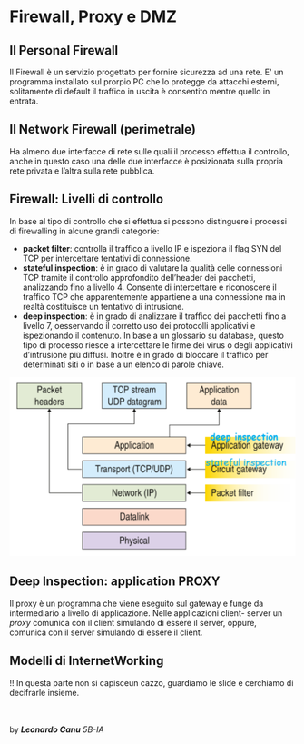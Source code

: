 # Firewall, Proxy e DMZ
## Il Personal Firewall
Il Firewall è un servizio progettato per fornire sicurezza ad una rete. 
E' un programma installato sul prorpio PC che lo protegge da attacchi esterni, solitamente di default il traffico in uscita è consentito mentre quello in entrata.  

## Il Network Firewall (perimetrale)
Ha almeno due interfacce di rete sulle quali il processo effettua il controllo, anche in questo caso una delle due interfacce è posizionata sulla propria rete privata e l’altra sulla rete pubblica.

## Firewall: Livelli di controllo
In base al tipo di controllo che si effettua si possono distinguere i processi di firewalling in alcune grandi categorie:
- **packet filter**: controlla il traffico a livello IP e ispeziona il flag SYN del TCP per intercettare tentativi di connessione.
- **stateful inspection**: è in grado di valutare la qualità delle connessioni TCP tramite il controllo approfondito dell’header dei pacchetti, analizzando fino a livello 4. Consente di intercettare e riconoscere il traffico TCP che apparentemente appartiene a una connessione ma in realtà costituisce un tentativo di intrusione.
- **deep inspection**: è in grado di analizzare il traffico dei pacchetti fino a livello 7, oesservando il corretto uso dei protocolli applicativi e ispezionando il contenuto. In base a un glossario su database, questo tipo di processo riesce a intercettare le firme dei virus o degli applicativi d’intrusione più diffusi. Inoltre è in grado di bloccare il traffico per determinati siti o in base a un elenco di parole chiave.

![immagine dei tipi di firewall](../Images/TipiDiFirewall.png "Tipi di FIREWALL")

## Deep Inspection: application PROXY
Il proxy è un programma che viene eseguito sul gateway e funge da intermediario a livello di applicazione. Nelle applicazioni client- server un *proxy* comunica con il client simulando di essere il server, oppure, comunica con il server simulando di essere il client.

## Modelli di InternetWorking
!! In questa parte non si capisceun cazzo, guardiamo le slide e cerchiamo di decifrarle insieme.


<br><br>
by ***Leonardo Canu*** *5B-IA*